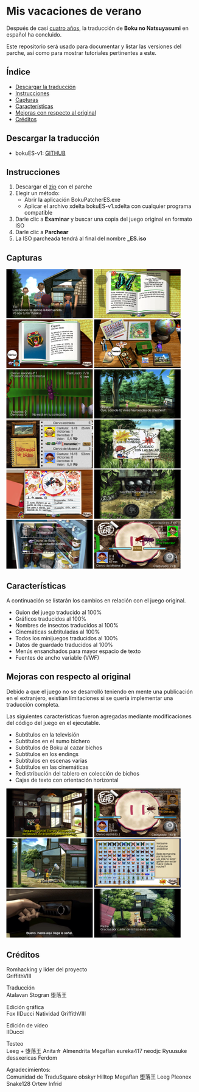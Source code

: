 # Mis vacaciones de verano
Después de casi [cuatro años](https://tradusquare.es/anunciamos-la-traduccion-de-boku-no-natsuyasumi-portable/), la traducción de **Boku no Natsuyasumi**
en español ha concluido.

Este repositorio será usado para documentar y listar las versiones
del parche, así como para mostrar tutoriales pertinentes a este.

## Índice
- [Descargar la traducción](#descargar-la-traducción)
- [Instrucciones](#instrucciones)
- [Capturas](#capturas)
- [Características](#características)
- [Mejoras con respecto al original](#mejoras-con-respecto-al-original)
- [Créditos](#créditos)

## Descargar la traducción
* bokuES-v1: [GITHUB](https://tradusquare.es/anunciamos-la-traduccion-de-boku-no-natsuyasumi-portable/)

## Instrucciones
1. Descargar el [zip](#descargar-la-traducción) con el parche
2. Elegir un método:
    - Abrir la aplicación BokuPatcherES.exe
    - Aplicar el archivo xdelta bokuES-v1.xdelta con cualquier programa compatible
3. Darle clic a **Examinar** y buscar una copia del juego original en formato ISO
4. Darle clic a **Parchear**
5. La ISO parcheada tendrá al final del nombre **_ES.iso**

## Capturas
<img src="/assets/21.png" width="45%"></img> <img src="/assets/22.png" width="45%"></img> <img src="/assets/23.png" width="45%"></img> <img src="/assets/24.png" width="45%"></img> <img src="/assets/25.png" width="45%"></img> <img src="/assets/26.png" width="45%"></img> <img src="/assets/27.png" width="45%"></img> <img src="/assets/28.png" width="45%"></img> <img src="/assets/29.png" width="45%"></img> <img src="/assets/30.png" width="45%"></img> <img src="/assets/31.png" width="45%"></img> <img src="/assets/32.png" width="45%"></img>

## Características
A continuación se listarán los cambios en relación con el juego original.

- Guion del juego traducido al 100%
- Gráficos traducidos al 100%
- Nombres de insectos traducidos al 100%
- Cinemáticas subtituladas al 100%
- Todos los minijuegos traducidos al 100%
- Datos de guardado traducidos al 100%
- Menús ensanchados para mayor espacio de texto
- Fuentes de ancho variable (VWF)

## Mejoras con respecto al original

Debido a que el juego no se desarrolló teniendo en mente una publicación
en el extranjero, existían limitaciones si se quería implementar
una traducción completa.

Las siguientes características fueron agregadas mediante modificaciones
del código del juego en el ejecutable.

- Subtítulos en la televisión
- Subtítulos en el sumo bichero
- Subtítulos de Boku al cazar bichos
- Subtítulos en los endings
- Subtítulos en escenas varias
- Subtítulos en las cinemáticas
- Redistribución del tablero en colección de bichos
- Cajas de texto con orientación horizontal

<img src="/assets/4.png" width="45%"></img> <img src="/assets/3.png" width="45%"></img> <img src="/assets/2.png" width="45%"></img> <img src="/assets/1.png" width="45%"></img> <img src="/assets/5.png" width="45%"></img> <img src="/assets/6.png" width="45%"></img> 

## Créditos
Romhacking y líder del proyecto  
GriffithVIII

Traducción  
Atalavan
Stogran
堕落王

Edición gráfica  
Fox
IIDucci
Natividad
GriffithVIII

Edición de vídeo  
IIDucci

Testeo  
Leeg + 堕落王
Anita☆
Almendrita
Megaflan
eureka417
neodjc
Ryuusuke
dessxericas 
Ferdom

Agradecimientos:  
Comunidad de TraduSquare
obskyr
Hilltop
Megaflan
堕落王
Leeg
Pleonex
Snake128
Ortew
Infrid